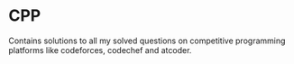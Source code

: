 # CPP
Contains solutions to all my solved questions on competitive programming platforms like codeforces, codechef and atcoder.
